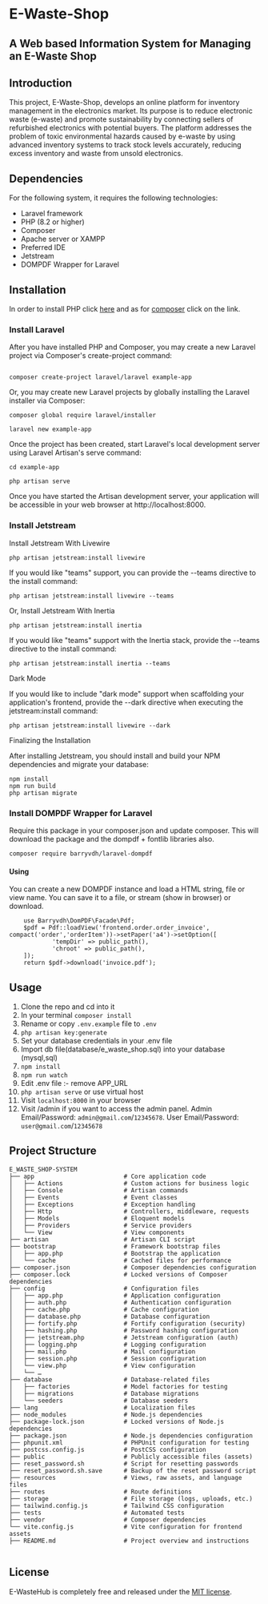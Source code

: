 # E-Waste-Shop
## A Web based Information System for Managing an E-Waste Shop

## Introduction

This project, E-Waste-Shop, develops an online platform for inventory management in the electronics market. Its purpose is to reduce electronic waste (e-waste) and promote sustainability by connecting sellers of refurbished electronics with potential buyers. The platform addresses the problem of toxic environmental hazards caused by e-waste by using advanced inventory systems to track stock levels accurately, reducing excess inventory and waste from unsold electronics.

## Dependencies

For the following system, it requires the following technologies:
- Laravel framework
- PHP (8.2 or higher)
- Composer
- Apache server or XAMPP
- Preferred IDE
- Jetstream
- DOMPDF Wrapper for Laravel

## Installation
In order to install PHP click [here](https://www.php.net/downloads) and as for [composer](https://getcomposer.org) click on the link.

### Install Laravel

After you have installed PHP and Composer, you may create a new Laravel project via Composer's create-project command:
```

composer create-project laravel/laravel example-app

```
Or, you may create new Laravel projects by globally installing the Laravel installer via Composer:
```
composer global require laravel/installer
 
laravel new example-app
```
Once the project has been created, start Laravel's local development server using Laravel Artisan's serve command:
```
cd example-app
 
php artisan serve
```
Once you have started the Artisan development server, your application will be accessible in your web browser at http://localhost:8000. 

### Install Jetstream

Install Jetstream With Livewire ​

```
php artisan jetstream:install livewire
```

If you would like "teams" support, you can provide the --teams directive to the install command:

```
php artisan jetstream:install livewire --teams
```

Or, Install Jetstream With Inertia ​

```
php artisan jetstream:install inertia
```

If you would like "teams" support with the Inertia stack, provide the --teams directive to the install command:

```
php artisan jetstream:install inertia --teams
```

Dark Mode ​

If you would like to include "dark mode" support when scaffolding your application's frontend, provide the --dark directive when executing the jetstream:install command:

```
php artisan jetstream:install livewire --dark
```

Finalizing the Installation ​

After installing Jetstream, you should install and build your NPM dependencies and migrate your database:

```
npm install
npm run build
php artisan migrate
```
### Install DOMPDF Wrapper for Laravel
Require this package in your composer.json and update composer. This will download the package and the dompdf + fontlib libraries also.
```
composer require barryvdh/laravel-dompdf
```
#### Using
You can create a new DOMPDF instance and load a HTML string, file or view name. You can save it to a file, or stream (show in browser) or download.
```
    use Barryvdh\DomPDF\Facade\Pdf;
    $pdf = Pdf::loadView('frontend.order.order_invoice', compact('order','orderItem'))->setPaper('a4')->setOption([
            'tempDir' => public_path(),
            'chroot' => public_path(),
    ]);
    return $pdf->download('invoice.pdf');
```



## Usage
1. Clone the repo and cd into it
2. In your terminal `composer install`
3. Rename or copy `.env.example` file to `.env`
4. `php artisan key:generate`
5. Set your database credentials in your .env file 
6. Import db file(database/e_waste_shop.sql) into your database (mysql,sql)
7. `npm install`
8. `npm run watch`
9. Edit .env file :- remove APP_URL
10. `php artisan serve` or use virtual host
11. Visit `localhost:8000` in your browser
12. Visit /admin if you want to access the admin panel. Admin Email/Password: `admin@gmail.com`/`12345678`. User Email/Password: `user@gmail.com`/`12345678`


## Project Structure

```
E_WASTE_SHOP-SYSTEM                           
├── app                         # Core application code
│   ├── Actions                 # Custom actions for business logic
│   ├── Console                 # Artisan commands
│   ├── Events                  # Event classes
│   ├── Exceptions              # Exception handling
│   ├── Http                    # Controllers, middleware, requests
│   ├── Models                  # Eloquent models
│   ├── Providers               # Service providers
│   └── View                    # View components
├── artisan                     # Artisan CLI script
├── bootstrap                   # Framework bootstrap files
│   ├── app.php                 # Bootstrap the application
│   └── cache                   # Cached files for performance
├── composer.json               # Composer dependencies configuration
├── composer.lock               # Locked versions of Composer dependencies
├── config                      # Configuration files
│   ├── app.php                 # Application configuration
│   ├── auth.php                # Authentication configuration
│   ├── cache.php               # Cache configuration
│   ├── database.php            # Database configuration
│   ├── fortify.php             # Fortify configuration (security)
│   ├── hashing.php             # Password hashing configuration
│   ├── jetstream.php           # Jetstream configuration (auth)
│   ├── logging.php             # Logging configuration
│   ├── mail.php                # Mail configuration
│   ├── session.php             # Session configuration
│   └── view.php                # View configuration
│   └── …                
├── database                    # Database-related files
│   ├── factories               # Model factories for testing
│   ├── migrations              # Database migrations
│   └── seeders                 # Database seeders
├── lang                        # Localization files
├── node_modules                # Node.js dependencies
├── package-lock.json           # Locked versions of Node.js dependencies
├── package.json                # Node.js dependencies configuration
├── phpunit.xml                 # PHPUnit configuration for testing
├── postcss.config.js           # PostCSS configuration
├── public                      # Publicly accessible files (assets)
├── reset_password.sh           # Script for resetting passwords
├── reset_password.sh.save      # Backup of the reset password script
├── resources                   # Views, raw assets, and language files
├── routes                      # Route definitions
├── storage                     # File storage (logs, uploads, etc.)
├── tailwind.config.js          # Tailwind CSS configuration
├── tests                       # Automated tests
├── vendor                      # Composer dependencies
└── vite.config.js              # Vite configuration for frontend assets
├── README.md                   # Project overview and instructions


```

## License
E-WasteHub is completely free and released under the [MIT license](https://opensource.org/licenses/MIT).















